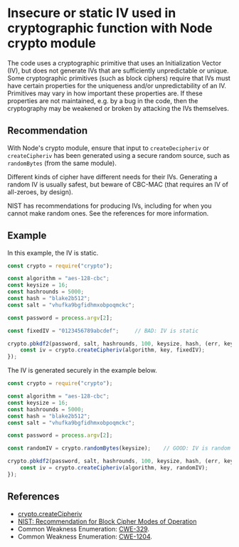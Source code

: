 # Insecure or static IV used in cryptographic function with Node crypto module
The code uses a cryptographic primitive that uses an Initialization Vector (IV), but does not generate IVs that are sufficiently unpredictable or unique. Some cryptographic primitives (such as block ciphers) require that IVs must have certain properties for the uniqueness and/or unpredictability of an IV. Primitives may vary in how important these properties are. If these properties are not maintained, e.g. by a bug in the code, then the cryptography may be weakened or broken by attacking the IVs themselves.


## Recommendation
With Node's crypto module, ensure that input to `createDecipheriv` or `createCipheriv` has been generated using a secure random source, such as `randomBytes` (from the same module).

Different kinds of cipher have different needs for their IVs. Generating a random IV is usually safest, but beware of CBC-MAC (that requires an IV of all-zeroes, by design).

NIST has recommendations for producing IVs, including for when you cannot make random ones. See the references for more information.


## Example
In this example, the IV is static.


```javascript
const crypto = require("crypto");

const algorithm = "aes-128-cbc";
const keysize = 16;
const hashrounds = 5000;
const hash = "blake2b512";
const salt = "vhufka9bgfidhmxobpoqmckc";

const password = process.argv[2];

const fixedIV = "0123456789abcdef";     // BAD: IV is static

crypto.pbkdf2(password, salt, hashrounds, 100, keysize, hash, (err, key) => {
    const iv = crypto.createCipheriv(algorithm, key, fixedIV);
});

```
The IV is generated securely in the example below.


```javascript
const crypto = require("crypto");

const algorithm = "aes-128-cbc";
const keysize = 16;
const hashrounds = 5000;
const hash = "blake2b512";
const salt = "vhufka9bgfidhmxobpoqmckc";

const password = process.argv[2];

const randomIV = crypto.randomBytes(keysize);    // GOOD: IV is random

crypto.pbkdf2(password, salt, hashrounds, 100, keysize, hash, (err, key) => {
    const iv = crypto.createCipheriv(algorithm, key, randomIV);
});

```

## References
* [crypto.createCipheriv](https://nodejs.org/api/crypto.html#cryptocreatecipherivalgorithm-key-iv-options)
* [NIST: Recommendation for Block Cipher Modes of Operation](https://nvlpubs.nist.gov/nistpubs/Legacy/SP/nistspecialpublication800-38d.pdf)
* Common Weakness Enumeration: [CWE-329](https://cwe.mitre.org/data/definitions/329.html).
* Common Weakness Enumeration: [CWE-1204](https://cwe.mitre.org/data/definitions/1204.html).
